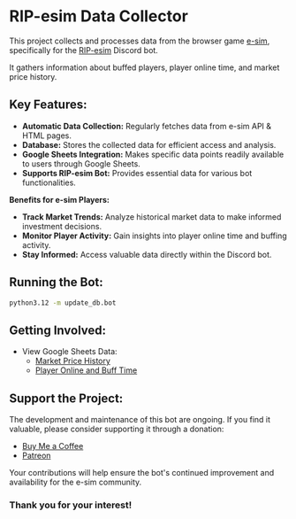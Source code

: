 # RIP-esim Data Collector

This project collects and processes data from the browser game [e-sim](https://alpha.e-sim.org), specifically for
the [RIP-esim](https://github.com/akiva-skolnik/RIP-esim-bot) Discord bot.

It gathers information about buffed players, player online time, and market price history.

## Key Features:

* **Automatic Data Collection:** Regularly fetches data from e-sim API & HTML pages.
* **Database:** Stores the collected data for efficient access and analysis.
* **Google Sheets Integration:** Makes specific data points readily available to users through Google Sheets.
* **Supports RIP-esim Bot:** Provides essential data for various bot functionalities.

**Benefits for e-sim Players:**

* **Track Market Trends:** Analyze historical market data to make informed investment decisions.
* **Monitor Player Activity:** Gain insights into player online time and buffing activity.
* **Stay Informed:** Access valuable data directly within the Discord bot.

## Running the Bot:
```bash
python3.12 -m update_db.bot
```

## Getting Involved:

* View Google Sheets Data:
    * [Market Price History](https://docs.google.com/spreadsheets/d/17y8qEU4aHQRTXKdnlM278z3SDzY16bmxMwrZ0RKWcEI)
    * [Player Online and Buff Time](https://docs.google.com/spreadsheets/d/1KqxbZ9LqS191wRf1VGLNl-aw6UId9kmUE0k7NfKQdI4#gid=1812695346)

## Support the Project:

The development and maintenance of this bot are ongoing. If you find it valuable, please consider supporting it through
a donation:

- [Buy Me a Coffee](https://www.buymeacoffee.com/ripEsim)
- [Patreon](https://www.patreon.com/ripEsim)

Your contributions will help ensure the bot's continued improvement and availability for the e-sim community.

### Thank you for your interest!
